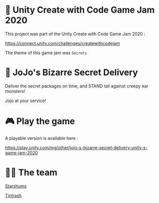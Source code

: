# :art: Unity Create with Code Game Jam 2020

This project was part of the Unity Create with Code Game Jam 2020 :

https://connect.unity.com/challenges/createwithcodejam

The theme of this game jam was ``` Secrets ```

# :game_die: JoJo's Bizarre Secret Delivery

Deliver the secret packages on time, and STAND tall against creepy ear monsters!

Jojo at your service!

# :video_game: Play the game
A playable version is available here :

https://play.unity.com/mg/other/jojo-s-bizarre-secret-delivery-unity-s-game-jam-2020

# :man_technologist: The team
[Starshums](https://github.com/starshums)

[Tintrash](https://github.com/tintrash08)
